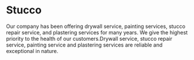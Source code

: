 # Stucco
Our company has been offering drywall service, painting services, stucco repair service, and plastering services for many years. We give the highest priority to the health of our customers.Drywall service, stucco repair service, painting service and plastering services are reliable and exceptional in nature.
